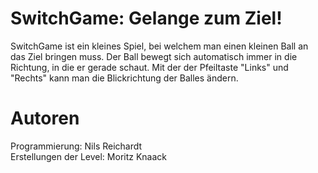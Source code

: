 # SwitchGame: Gelange zum Ziel!
SwitchGame ist ein kleines Spiel, bei welchem man einen kleinen Ball an das Ziel bringen muss. Der Ball bewegt sich automatisch immer in die Richtung, in die er gerade schaut. Mit der der Pfeiltaste "Links" und "Rechts" kann man die Blickrichtung der Balles ändern.

# Autoren
Programmierung: Nils Reichardt<br>
Erstellungen der Level: Moritz Knaack
